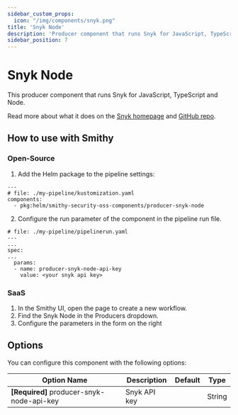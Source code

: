 ```yaml
---
sidebar_custom_props:
  icon: "/img/components/snyk.png"
title: 'Snyk Node'
description: 'Producer component that runs Snyk for JavaScript, TypeScript and Node.'
sidebar_position: 7
---
```


# Snyk Node

This producer component that runs Snyk for JavaScript, TypeScript and Node.

Read more about what it does on the [Snyk homepage](https://snyk.io/)
and [GitHub repo](https://github.com/snyk/snyk-images).

## How to use with Smithy

### Open-Source

1. Add the Helm package to the pipeline settings:

```
---
# file: ./my-pipeline/kustomization.yaml
components:
  - pkg:helm/smithy-security-oss-components/producer-snyk-node
```

2. Configure the run parameter of the component in the pipeline run file.

```
# file: ./my-pipeline/pipelinerun.yaml
---
...
spec:
...
  params:
  - name: producer-snyk-node-api-key
    value: <your snyk api key>
```

### SaaS

1. In the Smithy UI, open the page to create a new workflow.
2. Find the Snyk Node in the Producers dropdown.
3. Configure the parameters in the form on the right

## Options

You can configure this component with the following options:

| Option Name                               | Description  | Default | Type   |
|-------------------------------------------|--------------|---------|--------|
| **[Required]** producer-snyk-node-api-key | Snyk API key |         | String |

